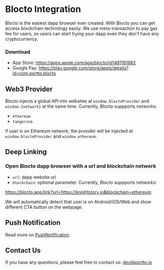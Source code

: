 # Blocto Integration

Blocto is the easiest dapp browser ever created. With Blocto you can get access blockchain technology easily. We use meta-transaction to pay gas fee for users, so users can start trying your dapp even they don't have any cryptocurrency.

### Download
- App Store: <https://apps.apple.com/app/blocto/id1481181682>
- Google Pay: <https://play.google.com/store/apps/details?id=com.portto.blocto>

## Web3 Provider
Blocto injects a global API into websites at `window.bloctoProvider` and `window.{network}` at the same time. Currently, Blocto suppports networks:

- `ethereum`
- `tangerine`

If user is on Ethereum network, the provider will be injected at `window.bloctoProvider` and `window.ethereum`.

## Deep Linking

### Open Blocto dapp browser with a url and blockchain network
- `url`: dapp website url
- `blockchain`: optional parameter. Currently, Blocto suppports networks:

<https://blocto.app/link?url=https://knightstory.io&blockchain=ethereum>

We will automatically detect that user is on Android/iOS/Web and show different CTA button on the webpage.

## Push Notification
Read more on <a href="PushNotification.md">PushNotification</a>.

## Contact Us
If you have any questions, please feel free to contact us: <dev@portto.io>